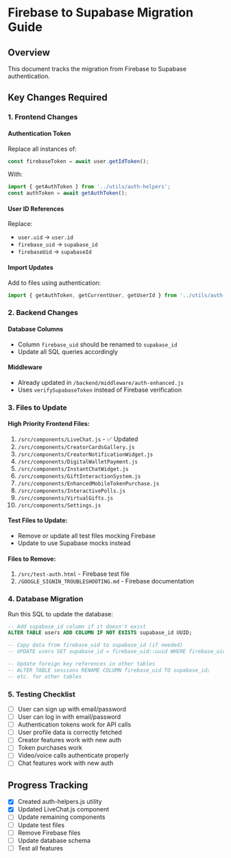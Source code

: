 # Firebase to Supabase Migration Guide

## Overview
This document tracks the migration from Firebase to Supabase authentication.

## Key Changes Required

### 1. Frontend Changes

#### Authentication Token
Replace all instances of:
```javascript
const firebaseToken = await user.getIdToken();
```
With:
```javascript
import { getAuthToken } from '../utils/auth-helpers';
const authToken = await getAuthToken();
```

#### User ID References
Replace:
- `user.uid` → `user.id`
- `firebase_uid` → `supabase_id`
- `firebaseUid` → `supabaseId`

#### Import Updates
Add to files using authentication:
```javascript
import { getAuthToken, getCurrentUser, getUserId } from '../utils/auth-helpers';
```

### 2. Backend Changes

#### Database Columns
- Column `firebase_uid` should be renamed to `supabase_id`
- Update all SQL queries accordingly

#### Middleware
- Already updated in `/backend/middleware/auth-enhanced.js`
- Uses `verifySupabaseToken` instead of Firebase verification

### 3. Files to Update

#### High Priority Frontend Files:
1. `/src/components/LiveChat.js` - ✅ Updated
2. `/src/components/CreatorCardsGallery.js`
3. `/src/components/CreatorNotificationWidget.js`
4. `/src/components/DigitalWalletPayment.js`
5. `/src/components/InstantChatWidget.js`
6. `/src/components/GiftInteractionSystem.js`
7. `/src/components/EnhancedMobileTokenPurchase.js`
8. `/src/components/InteractivePolls.js`
9. `/src/components/VirtualGifts.js`
10. `/src/components/Settings.js`

#### Test Files to Update:
- Remove or update all test files mocking Firebase
- Update to use Supabase mocks instead

#### Files to Remove:
1. `/src/test-auth.html` - Firebase test file
2. `/GOOGLE_SIGNIN_TROUBLESHOOTING.md` - Firebase documentation

### 4. Database Migration

Run this SQL to update the database:
```sql
-- Add supabase_id column if it doesn't exist
ALTER TABLE users ADD COLUMN IF NOT EXISTS supabase_id UUID;

-- Copy data from firebase_uid to supabase_id (if needed)
-- UPDATE users SET supabase_id = firebase_uid::uuid WHERE firebase_uid IS NOT NULL;

-- Update foreign key references in other tables
-- ALTER TABLE sessions RENAME COLUMN firebase_uid TO supabase_id;
-- etc. for other tables
```

### 5. Testing Checklist

- [ ] User can sign up with email/password
- [ ] User can log in with email/password
- [ ] Authentication tokens work for API calls
- [ ] User profile data is correctly fetched
- [ ] Creator features work with new auth
- [ ] Token purchases work
- [ ] Video/voice calls authenticate properly
- [ ] Chat features work with new auth

## Progress Tracking

- [x] Created auth-helpers.js utility
- [x] Updated LiveChat.js component
- [ ] Update remaining components
- [ ] Update test files
- [ ] Remove Firebase files
- [ ] Update database schema
- [ ] Test all features